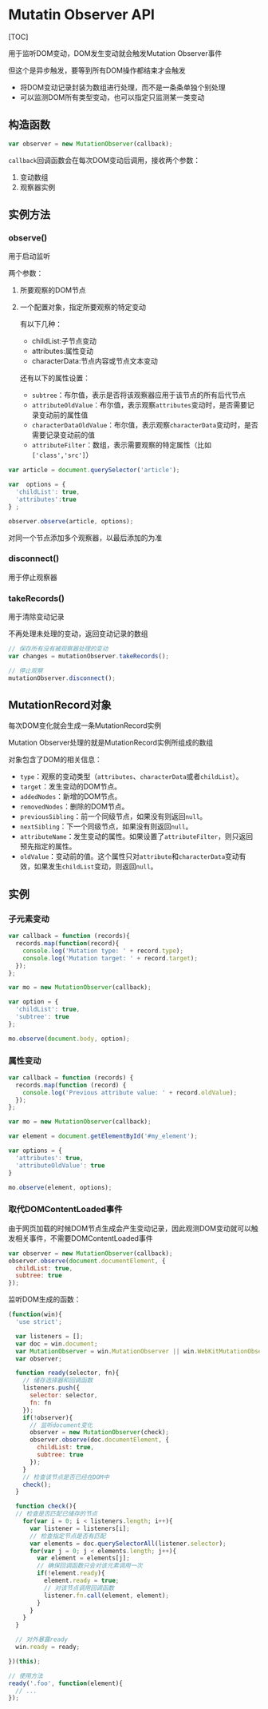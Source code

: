 # Mutatin Observer API

[TOC]

用于监听DOM变动，DOM发生变动就会触发Mutation Observer事件

但这个是异步触发，要等到所有DOM操作都结束才会触发

+ 将DOM变动记录封装为数组进行处理，而不是一条条单独个别处理
+ 可以监测DOM所有类型变动，也可以指定只监测某一类变动

## 构造函数

```javascript
var observer = new MutationObserver(callback);
```

`callback`回调函数会在每次DOM变动后调用，接收两个参数：

1. 变动数组
2. 观察器实例

## 实例方法

### observe()

用于启动监听

两个参数：

1. 所要观察的DOM节点

2. 一个配置对象，指定所要观察的特定变动

   有以下几种：

   + childList:子节点变动
   + attributes:属性变动
   + characterData:节点内容或节点文本变动

   还有以下的属性设置：

   - `subtree`：布尔值，表示是否将该观察器应用于该节点的所有后代节点
   - `attributeOldValue`：布尔值，表示观察`attributes`变动时，是否需要记录变动前的属性值
   - `characterDataOldValue`：布尔值，表示观察`characterData`变动时，是否需要记录变动前的值
   - `attributeFilter`：数组，表示需要观察的特定属性（比如`['class','src']`）

```javascript
var article = document.querySelector('article');

var  options = {
  'childList': true,
  'attributes':true
} ;

observer.observe(article, options);
```

对同一个节点添加多个观察器，以最后添加的为准

### disconnect()

用于停止观察器

### takeRecords()

用于清除变动记录

不再处理未处理的变动，返回变动记录的数组

```javascript
// 保存所有没有被观察器处理的变动
var changes = mutationObserver.takeRecords();

// 停止观察
mutationObserver.disconnect();
```

## MutationRecord对象

每次DOM变化就会生成一条MutationRecord实例

Mutation Observer处理的就是MutationRecord实例所组成的数组

对象包含了DOM的相关信息：

- `type`：观察的变动类型（`attributes`、`characterData`或者`childList`）。
- `target`：发生变动的DOM节点。
- `addedNodes`：新增的DOM节点。
- `removedNodes`：删除的DOM节点。
- `previousSibling`：前一个同级节点，如果没有则返回`null`。
- `nextSibling`：下一个同级节点，如果没有则返回`null`。
- `attributeName`：发生变动的属性。如果设置了`attributeFilter`，则只返回预先指定的属性。
- `oldValue`：变动前的值。这个属性只对`attribute`和`characterData`变动有效，如果发生`childList`变动，则返回`null`。

## 实例

### 子元素变动

```javascript
var callback = function (records){
  records.map(function(record){
    console.log('Mutation type: ' + record.type);
    console.log('Mutation target: ' + record.target);
  });
};

var mo = new MutationObserver(callback);

var option = {
  'childList': true,
  'subtree': true
};

mo.observe(document.body, option);
```



### 属性变动

```javascript
var callback = function (records) {
  records.map(function (record) {
    console.log('Previous attribute value: ' + record.oldValue);
  });
};

var mo = new MutationObserver(callback);

var element = document.getElementById('#my_element');

var options = {
  'attributes': true,
  'attributeOldValue': true
}

mo.observe(element, options);
```

### 取代DOMContentLoaded事件

由于网页加载的时候DOM节点生成会产生变动记录，因此观测DOM变动就可以触发相关事件，不需要DOMContentLoaded事件

```JavaScript
var observer = new MutationObserver(callback);
observer.observe(document.documentElement, {
  childList: true,
  subtree: true
});
```

监听DOM生成的函数：

```javascript
(function(win){
  'use strict';

  var listeners = [];
  var doc = win.document;
  var MutationObserver = win.MutationObserver || win.WebKitMutationObserver;
  var observer;

  function ready(selector, fn){
    // 储存选择器和回调函数
    listeners.push({
      selector: selector,
      fn: fn
    });
    if(!observer){
      // 监听document变化
      observer = new MutationObserver(check);
      observer.observe(doc.documentElement, {
        childList: true,
        subtree: true
      });
    }
    // 检查该节点是否已经在DOM中
    check();
  }

  function check(){
  // 检查是否匹配已储存的节点
    for(var i = 0; i < listeners.length; i++){
      var listener = listeners[i];
      // 检查指定节点是否有匹配
      var elements = doc.querySelectorAll(listener.selector);
      for(var j = 0; j < elements.length; j++){
        var element = elements[j];
        // 确保回调函数只会对该元素调用一次
        if(!element.ready){
          element.ready = true;
          // 对该节点调用回调函数
          listener.fn.call(element, element);
        }
      }
    }
  }

  // 对外暴露ready
  win.ready = ready;

})(this);

// 使用方法
ready('.foo', function(element){
  // ...
});
```













